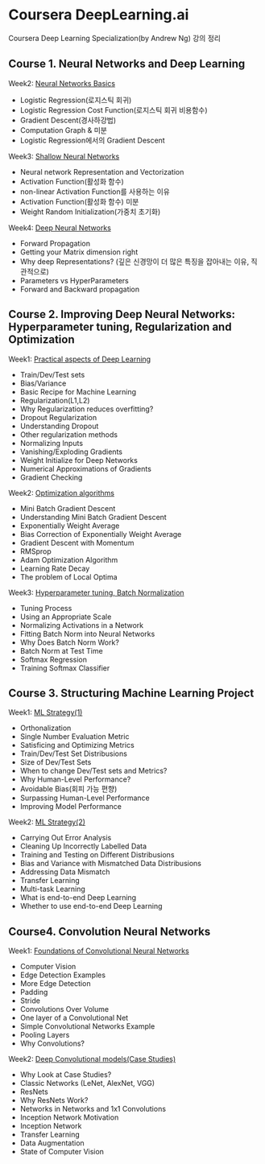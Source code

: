 ﻿# Coursera DeepLearning.ai
Coursera Deep Learning Specialization(by Andrew Ng) 강의 정리


## Course 1. Neural Networks and Deep Learning

Week2: [Neural Networks Basics](https://github.com/wooseok-shin/DeepLearning.ai/tree/master/1.%20Neural%20Networks%20and%20Deep%20Learning/week2)
* Logistic Regression(로지스틱 회귀)
* Logistic Regression Cost Function(로지스틱 회귀 비용함수)
* Gradient Descent(경사하강법)
* Computation Graph & 미분
* Logistic Regression에서의 Gradient Descent


Week3: [Shallow Neural Networks](https://github.com/wooseok-shin/DeepLearning.ai/tree/master/1.%20Neural%20Networks%20and%20Deep%20Learning/week3)
* Neural network Representation and Vectorization
* Activation Function(활성화 함수)
* non-linear Activation Function를 사용하는 이유
* Activation Function(활성화 함수) 미분  
* Weight Random Initialization(가중치 초기화)


Week4: [Deep Neural Networks](https://github.com/wooseok-shin/DeepLearning.ai/tree/master/1.%20Neural%20Networks%20and%20Deep%20Learning/week4)
* Forward Propagation  
* Getting your Matrix dimension right  
* Why deep Representations? (깊은 신경망이 더 많은 특징을 잡아내는 이유, 직관적으로)  
* Parameters vs HyperParameters  
* Forward and Backward propagation  
  
  
  
## Course 2. Improving Deep Neural Networks: Hyperparameter tuning, Regularization and Optimization

Week1: [Practical aspects of Deep Learning](https://github.com/wooseok-shin/DeepLearning.ai/tree/master/2.%20Improving%20Deep%20Neural%20Networks%20(Hyperparameter%20tuning%2C%20Regularization%20and%20Optimization)/week1)
* Train/Dev/Test sets
* Bias/Variance
* Basic Recipe for Machine Learning
* Regularization(L1,L2)
* Why Regularization reduces overfitting?
* Dropout Regularization
* Understanding Dropout
* Other regularization methods
* Normalizing Inputs
* Vanishing/Exploding Gradients
* Weight Initialize for Deep Networks
* Numerical Approximations of Gradients
* Gradient Checking

  
Week2: [Optimization algorithms](https://github.com/wooseok-shin/DeepLearning.ai/tree/master/2.%20Improving%20Deep%20Neural%20Networks%20(Hyperparameter%20tuning%2C%20Regularization%20and%20Optimization)/week2)
* Mini Batch Gradient Descent
* Understanding Mini Batch Gradient Descent
* Exponentially Weight Average
* Bias Correction of Exponentially Weight Average
* Gradient Descent with Momentum
* RMSprop
* Adam Optimization Algorithm
* Learning Rate Decay
* The problem of Local Optima
  
  
Week3: [Hyperparameter tuning, Batch Normalization](https://github.com/wooseok-shin/DeepLearning.ai/tree/master/2.%20Improving%20Deep%20Neural%20Networks%20(Hyperparameter%20tuning%2C%20Regularization%20and%20Optimization)/week3)  
* Tuning Process
* Using an Appropriate Scale
* Normalizing Activations in a Network
* Fitting Batch Norm into Neural Networks
* Why Does Batch Norm Work?
* Batch Norm at Test Time
* Softmax Regression
* Training Softmax Classifier


## Course 3. Structuring Machine Learning Project

Week1: [ML Strategy(1)](https://github.com/wooseok-shin/DeepLearning.ai/tree/master/3.%20Structuring%20Machine%20Learning%20Projects/week1)
* Orthonalization
* Single Number Evaluation Metric
* Satisficing and Optimizing Metrics
* Train/Dev/Test Set Distribusions
* Size of Dev/Test Sets
* When to change Dev/Test sets and Metrics?
* Why Human-Level Performance?
* Avoidable Bias(회피 가능 편향)
* Surpassing Human-Level Performance
* Improving Model Performance


Week2: [ML Strategy(2)](https://github.com/wooseok-shin/DeepLearning.ai/tree/master/3.%20Structuring%20Machine%20Learning%20Projects/week2)
* Carrying Out Error Analysis
* Cleaning Up Incorrectly Labelled Data
* Training and Testing on Different Distribusions
* Bias and Variance with Mismatched Data Distribusions
* Addressing Data Mismatch
* Transfer Learning
* Multi-task Learning
* What is end-to-end Deep Learning
* Whether to use end-to-end Deep Learning



## Course4. Convolution Neural Networks

Week1: [Foundations of Convolutional Neural Networks](https://github.com/wooseok-shin/DeepLearning.ai/tree/master/4.%20Convolution%20Neural%20Networks/week1)
* Computer Vision
* Edge Detection Examples
* More Edge Detection
* Padding
* Stride
* Convolutions Over Volume
* One layer of a Convolutional Net
* Simple Convolutional Networks Example
* Pooling Layers
* Why Convolutions?

Week2: [Deep Convolutional models(Case Studies)](https://github.com/wooseok-shin/DeepLearning.ai/tree/master/4.%20Convolution%20Neural%20Networks/week2)
* Why Look at Case Studies?
* Classic Networks (LeNet, AlexNet, VGG)
* ResNets
* Why ResNets Work?
* Networks in Networks and 1x1 Convolutions
* Inception Network Motivation
* Inception Network
* Transfer Learning
* Data Augmentation
* State of Computer Vision

